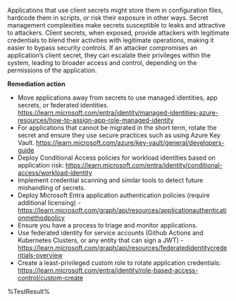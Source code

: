 Applications that use client secrets might store them in configuration files, hardcode them in scripts, or risk their exposure in other ways. Secret management complexities make secrets susceptible to leaks and attractive to attackers. Client secrets, when exposed, provide attackers with legitimate credentials to blend their activities with legitimate operations, making it easier to bypass security controls. If an attacker compromises an application’s client secret, they can escalate their privileges within the system, leading to broader access and control, depending on the permissions of the application. 

**Remediation action**

- Move applications away from secrets to use managed identities, app secrets, or federated identities. https://learn.microsoft.com/entra/identity/managed-identities-azure-resources/how-to-assign-app-role-managed-identity 
- For applications that cannot be migrated in the short term, rotate the secret and ensure they use secure practices such as using Azure Key Vault. https://learn.microsoft.com/azure/key-vault/general/developers-guide 
- Deploy Conditional Access policies for workload identities based on application risk: https://learn.microsoft.com/entra/identity/conditional-access/workload-identity 
- Implement credential scanning and similar tools to detect future mishandling of secrets.   
- Deploy Microsoft Entra application authentication policies (require additional licensing) - https://learn.microsoft.com/graph/api/resources/applicationauthenticationmethodpolicy 
- Ensure you have a process to triage and monitor applications. 
- Use federated identity for service accounts (Github Actions and Kubernetes Clusters, or any entity that can sign a JWT) - https://learn.microsoft.com/graph/api/resources/federatedidentitycredentials-overview 
- Create a least-privileged custom role to rotate application credentials: https://learn.microsoft.com/entra/identity/role-based-access-control/custom-create 
<!--- Results --->
%TestResult%

